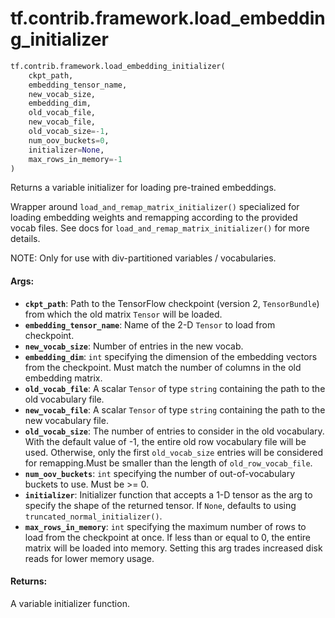 <div itemscope itemtype="http://developers.google.com/ReferenceObject">
<meta itemprop="name" content="tf.contrib.framework.load_embedding_initializer" />
<meta itemprop="path" content="Stable" />
</div>

# tf.contrib.framework.load_embedding_initializer

``` python
tf.contrib.framework.load_embedding_initializer(
    ckpt_path,
    embedding_tensor_name,
    new_vocab_size,
    embedding_dim,
    old_vocab_file,
    new_vocab_file,
    old_vocab_size=-1,
    num_oov_buckets=0,
    initializer=None,
    max_rows_in_memory=-1
)
```

Returns a variable initializer for loading pre-trained embeddings.

Wrapper around `load_and_remap_matrix_initializer()` specialized for loading
embedding weights and remapping according to the provided vocab files. See
docs for `load_and_remap_matrix_initializer()` for more details.

NOTE: Only for use with div-partitioned variables / vocabularies.

#### Args:

* <b>`ckpt_path`</b>: Path to the TensorFlow checkpoint (version 2, `TensorBundle`)
    from which the old matrix `Tensor` will be loaded.
* <b>`embedding_tensor_name`</b>: Name of the 2-D `Tensor` to load from checkpoint.
* <b>`new_vocab_size`</b>: Number of entries in the new vocab.
* <b>`embedding_dim`</b>: `int` specifying the dimension of the embedding vectors from
    the checkpoint. Must match the number of columns in the old embedding
    matrix.
* <b>`old_vocab_file`</b>: A scalar `Tensor` of type `string` containing the
    path to the old vocabulary file.
* <b>`new_vocab_file`</b>: A scalar `Tensor` of type `string` containing the
    path to the new vocabulary file.
* <b>`old_vocab_size`</b>: The number of entries to consider in the old vocabulary.
    With the default value of -1, the entire old row vocabulary file will be
    used.  Otherwise, only the first `old_vocab_size` entries will be
    considered for remapping.Must be smaller than the length of
    `old_row_vocab_file`.
* <b>`num_oov_buckets`</b>: `int` specifying the number of out-of-vocabulary
    buckets to use. Must be >= 0.
* <b>`initializer`</b>: Initializer function that accepts a 1-D tensor as the arg to
    specify the shape of the returned tensor. If `None`, defaults to using
    `truncated_normal_initializer()`.
* <b>`max_rows_in_memory`</b>: `int` specifying the maximum number of rows to load from
    the checkpoint at once. If less than or equal to 0, the entire matrix will
    be loaded into memory. Setting this arg trades increased disk reads for
    lower memory usage.


#### Returns:

A variable initializer function.